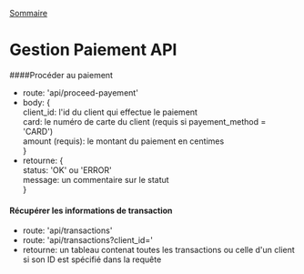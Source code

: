 [Sommaire](https://ursi-2020.github.io/Documentation/)
    
# Gestion Paiement API

####Procéder au paiement
* route: 'api/proceed-payement'
* body: {
<br>client_id: l'id du client qui effectue le paiement
<br>card: le numéro de carte du client (requis si payement_method = 'CARD')
<br>amount (requis): le montant du paiement en centimes
<br>}
* retourne: {
<br>status: 'OK' ou 'ERROR'
<br>message: un commentaire sur le statut
<br>}

#### Récupérer les informations de transaction
* route: 'api/transactions'
* route: 'api/transactions?client_id='
* retourne: un tableau contenat toutes les transactions
ou celle d'un client si son ID est spécifié dans la requête